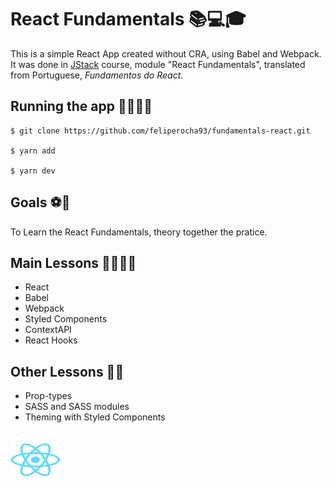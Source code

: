 # React Fundamentals 📚💻🎓
This is a simple React App created without CRA, using Babel and Webpack. It was done in [JStack](https://jstack.com.br/]) course, module "React Fundamentals", translated from Portuguese, *Fundamentos do React*.

## Running the app 🏃🏼‍♂🔥
```
$ git clone https://github.com/feliperocha93/fundamentals-react.git

$ yarn add

$ yarn dev
```

## Goals ⚽🥅
To Learn the React Fundamentals, theory together the pratice.

## Main Lessons 📑👩🏿‍🎓
- React
- Babel
- Webpack
- Styled Components
- ContextAPI
- React Hooks

## Other Lessons 🔖😲
- Prop-types
- SASS and SASS modules
- Theming with Styled Components

##

<img align="center" alt="React" title="React" height="60" width="80" src="https://raw.githubusercontent.com/devicons/devicon/master/icons/react/react-original.svg">
